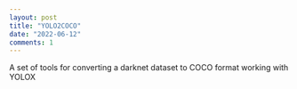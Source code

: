 ```yaml
---
layout: post
title: "YOLO2COCO"
date: "2022-06-12"
comments: 1
---
```


A set of tools for converting a darknet dataset to COCO format working with YOLOX
